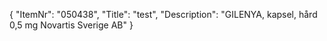 {
  "ItemNr": "050438",
  "Title": "test",
  "Description": "GILENYA, kapsel, hård 0,5 mg Novartis Sverige AB"
}